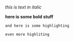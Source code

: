 *this is text in italic*

**here is some bold stuff**

`and here is some highlighting`

```bash
even more highliting
```
